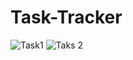 # Task-Tracker
![Task1](https://github.com/arifszl/Task-Tracker/assets/95836858/5e63f632-a14b-4c39-9ec5-142cd8416827)
![Taks 2](https://github.com/arifszl/Task-Tracker/assets/95836858/d6d6b1d2-f53f-4f8e-a6bb-712442d5db09)
